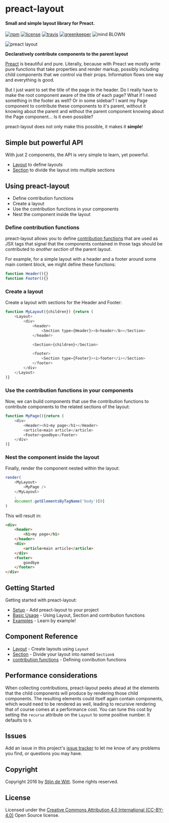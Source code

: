 # preact-layout
#### Small and simple layout library for Preact.

[![npm](https://img.shields.io/npm/v/preact-layout.svg)](https://npmjs.com/package/preact-layout)
[![license](https://img.shields.io/npm/l/preact-layout.svg)](https://creativecommons.org/licenses/by/4.0/)
[![travis](https://img.shields.io/travis/Download/preact-layout.svg)](https://travis-ci.org/Download/preact-layout)
[![greenkeeper](https://img.shields.io/david/Download/preact-layout.svg)](https://greenkeeper.io/)
![mind BLOWN](https://img.shields.io/badge/mind-BLOWN-ff69b4.svg)

![preact layout](https://cdn.rawgit.com/download/preact-layout/0.2.0/preact-layout.png)

**Declaratively contribute components to the parent layout**

[Preact](https://preactjs.com/) is beautiful and pure. Literally, because with
Preact we mostly write pure functions that take properties and render markup,
possibly including child components that we control via their props. Information
flows one way and everything is good.

But I just want to set the title of the page in the header. Do I really have to
make the root component aware of the title of each page? What if I need something
in the footer as well? Or in some sidebar? I want my Page
component to contribute these components to it's parent, without it knowing about
the parent and without the parent component knowing about the Page component...
Is it even possible?

preact-layout does not only make this possible, it makes it **simple**!

## Simple but powerful API
With just 2 components, the API is very simple to learn, yet powerful.
* [Layout](docs/api/Layout.md) to define layouts
* [Section](docs/api/Section.md) to divide the layout into multiple sections

## Using preact-layout
* Define contribution functions
* Create a layout
* Use the contribution functions in your components
* Nest the component inside the layout

### Define contribution functions
preact-layout allows you to define [contribution functions](https://download.github.io/preact-layout/docs/api/contribution-functions.html)
that are used as JSX tags that signal that the components contained in those tags
should be contributed to *another section* of the parent layout.

For example, for a simple layout with a header and a footer around some main
content block, we might define these functions:

```js
function Header(){}
function Footer(){}
```

### Create a layout
Create a layout with sections for the Header and Footer:

```js
function MyLayout({children}) {return (
	<Layout>
		<div>
			<header>
				<Section type={Header}><b>header</b></Section>
			</header>

			<Section>{children}</Section>

			<footer>
				<Section type={Footer}><i>footer</i></Section>
			</footer>
		</div>
	</Layout>
)}
```

### Use the contribution functions in your components
Now, we can build components that use the contribution functions to contribute
components to the related sections of the layout:

```js
function MyPage(){return (
	<div>
		<Header><h1>my page</h1></Header>
		<article>main article</article>
		<Footer>goodbye</Footer>
	</div>
)}
```

### Nest the component inside the layout
Finally, render the component nested within the layout:

```js
render(
	<MyLayout>
		<MyPage />
	</MyLayout>
	,
	document.getElementsByTagName('body')[0]
)
```

This will result in:

```html
<div>
	<header>
		<h1>my page</h1>
	</header>
	<div>
		<article>main article</article>
	</div>
	<footer>
		goodbye
	</footer>
</div>
```

## Getting Started
Getting started with preact-layout:
* [Setup](https://download.github.io/preact-layout/docs/getting-started/Setup.html) - Add preact-layout to your project
* [Basic Usage](https://download.github.io/preact-layout/docs/getting-started/Basic-usage.html) - Using Layout, Section and contribution functions
* [Examples](https://download.github.io/preact-layout/docs/getting-started/Examples.html) - Learn by example!

## Component Reference
* [Layout](https://download.github.io/preact-layout/docs/api/Layout.html) - Create layouts using `Layout`
* [Section](https://download.github.io/preact-layout/docs/api/Section.html) - Divide your layout into named `Section`s
* [contribution functions](https://download.github.io/preact-layout/docs/api/contribution-functions.html) - Defining conribution functions

## Performance considerations
When collecting contributions, preact-layout peeks ahead at the elements that
the child components will produce by rendering those child components. The
resulting elements could itself again contain components, which would need to
be rendered as well, leading to recursive rendering that of course comes at a
performance cost. You can tune this cost by setting the `recurse` attribute on
the `Layout` to some positive number. It defaults to `9`.

## Issues
Add an issue in this project's [issue tracker](https://github.com/download/preact-layout/issues)
to let me know of any problems you find, or questions you may have.

## Copyright
Copyright 2016 by [Stijn de Witt](http://StijnDeWitt.com). Some rights reserved.

## License
Licensed under the [Creative Commons Attribution 4.0 International (CC-BY-4.0)](https://creativecommons.org/licenses/by/4.0/) Open Source license.

